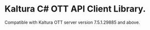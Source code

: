 # Kaltura C# OTT API Client Library.
Compatible with Kaltura OTT server version 7.5.1.29885 and above.
